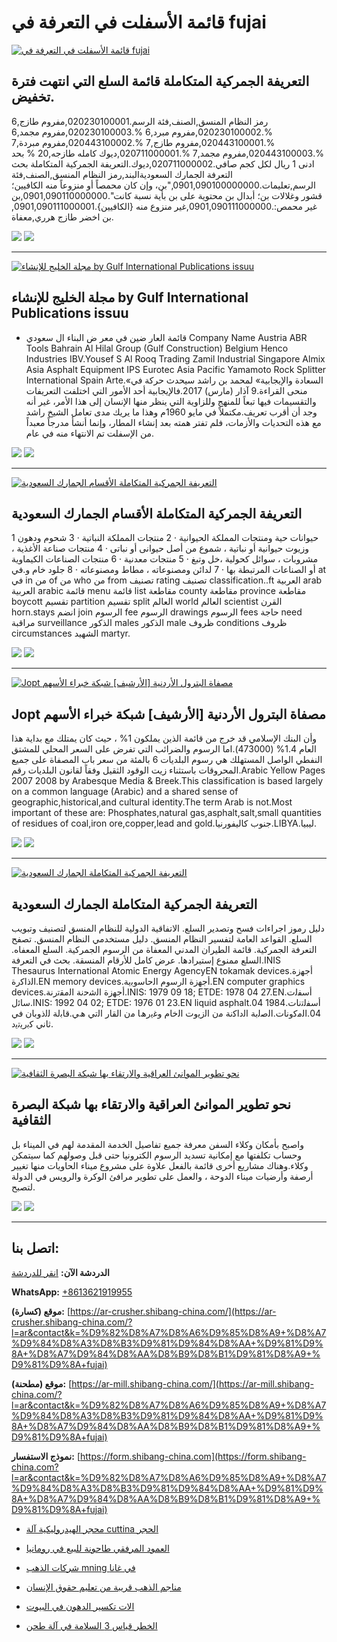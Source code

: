 # قائمة الأسفلت في التعرفة في fujai

<a href="https://swt.shibang-china.com/?l=ar&img&k=%D9%82%D8%A7%D8%A6%D9%85%D8%A9+%D8%A7%D9%84%D8%A3%D8%B3%D9%81%D9%84%D8%AA+%D9%81%D9%8A+%D8%A7%D9%84%D8%AA%D8%B9%D8%B1%D9%81%D8%A9+%D9%81%D9%8A+fujai" target="_blank">![قائمة الأسفلت في التعرفة في fujai](http://static.shibang-china.com/all-800x300/594.jpg)</a>

## التعريفة الجمركية المتكاملة قائمة السلع التي انتهت فترة تخفيض.
رمز النظام المنسق,الصنف,فئة الرسم.020230100001,مفروم طازج,6 %.020230100002,مفروم مبرد,6 %.020230100003,مفروم مجمد,6 %.020443100001,مفروم طازج,7 %.020443100002,مفروم مبردة,7 %.020443100003,مفروم مجمد,7 %.020711000001,ديوك كامله طازجه,20 % بحد ادنى 1 ريال لكل كجم صافي.020711000002,ديوك.التعريفة الجمركية المتكاملة بحث التعرفة الجمارك السعوديةالبند,رمز النظام المنسق,الصنف,فئة الرسم,تعليمات.0901,090100000000,&quot;بن، وإن كان محمصاً أو منزوعاً منه الكافيين؛ قشور وغلالات بن؛ أبدال بن محتوية على بن بأية نسبة كانت&quot;.0901,090110000000,بن غير محمص:.0901,090111000000,غير منزوع منه {الكافيين}.0901,090111000001, بن اخضر طازج هرري,معفاة.


<a href="https://whatsapp.shibangsoft.com/WhatsApp.php" target="_blank" title="WhatsApp">![](http://static.shibang-china.com/icon/whatsapp.png)</a> <a href="https://swt.shibang-china.com/?l=ar&icon&k=%D9%82%D8%A7%D8%A6%D9%85%D8%A9+%D8%A7%D9%84%D8%A3%D8%B3%D9%81%D9%84%D8%AA+%D9%81%D9%8A+%D8%A7%D9%84%D8%AA%D8%B9%D8%B1%D9%81%D8%A9+%D9%81%D9%8A+fujai" target="_blank">![](http://static.shibang-china.com/icon/chat-ar.png)</a>

---

<a href="https://swt.shibang-china.com/?l=ar&img&k=%D9%82%D8%A7%D8%A6%D9%85%D8%A9+%D8%A7%D9%84%D8%A3%D8%B3%D9%81%D9%84%D8%AA+%D9%81%D9%8A+%D8%A7%D9%84%D8%AA%D8%B9%D8%B1%D9%81%D8%A9+%D9%81%D9%8A+fujai" target="_blank">![مجلة الخليج للإنشاء by Gulf International Publications issuu](http://static.shibang-china.com/all-800x300/275.jpg)</a>

## مجلة الخليج للإنشاء by Gulf International Publications issuu
* قائمة العار ضين في معر ض البناء ال سعودي Company Name Austria ABR Tools Bahrain Al Hilal Group (Gulf Construction) Belgium Henco Industries IBV.Yousef S Al Rooq Trading Zamil Industrial Singapore Almix Asia Asphalt Equipment IPS Eurotec Asia Pacific Yamamoto Rock Splitter International Spain Arte.«السعادة والإيجابية» لمحمد بن راشد سيحدث حركة في منحى القراءة.9 آذار (مارس) 2017.فالإيجابية أحد الأمور التي اختلفت التعريفات والتقسيمات فيها تبعاً للمنهج وللزاوية التي ينظر منها الإنسان إلى هذا الأمر، غير أنه وجد أن أقرب تعريف.مكتملاً في مايو 1960م وهذا ما يريك مدى تعامل الشيخ راشد مع هذه التحديات والأزمات، فلم تفتر همته بعد إنشاء المطار، وإنما أنشأ مدرجاً معبداً من الإسفلت تم الانتهاء منه في عام.


<a href="https://whatsapp.shibangsoft.com/WhatsApp.php" target="_blank" title="WhatsApp">![](http://static.shibang-china.com/icon/whatsapp.png)</a> <a href="https://swt.shibang-china.com/?l=ar&icon&k=%D9%82%D8%A7%D8%A6%D9%85%D8%A9+%D8%A7%D9%84%D8%A3%D8%B3%D9%81%D9%84%D8%AA+%D9%81%D9%8A+%D8%A7%D9%84%D8%AA%D8%B9%D8%B1%D9%81%D8%A9+%D9%81%D9%8A+fujai" target="_blank">![](http://static.shibang-china.com/icon/chat-ar.png)</a>

---

<a href="https://swt.shibang-china.com/?l=ar&img&k=%D9%82%D8%A7%D8%A6%D9%85%D8%A9+%D8%A7%D9%84%D8%A3%D8%B3%D9%81%D9%84%D8%AA+%D9%81%D9%8A+%D8%A7%D9%84%D8%AA%D8%B9%D8%B1%D9%81%D8%A9+%D9%81%D9%8A+fujai" target="_blank">![التعريفة الجمركية المتكاملة الأقسام الجمارك السعودية](http://static.shibang-china.com/all-800x300/1379.jpg)</a>

## التعريفة الجمركية المتكاملة الأقسام الجمارك السعودية
1 حيوانات حية ومنتجات المملكة الحيوانية &middot; 2 منتجات المملكة النباتية &middot; 3 شحوم ودهون وزيوت حيوانية أو نباتية ، شموع من أصل حيوانى أو نباتى &middot; 4 منتجات صناعة الأغذية ، مشروبات ، سوائل كحولية ،خل وتبغ &middot; 5 منتجات معدنية &middot; 6 منتجات الصناعات الكيماوية أو الصناعات المرتبطة بها &middot; 7 لدائن ومصنوعاته ، مطاط ومصنوعاته &middot; 8 جلود خام و.في at في in من of من who من from تصنيف rating تصنيف classification..ft العربية arab العربية arabic قائمة menu قائمة list مقاطعة county مقاطعة province مقاطعة boycott تقسيم partition تقسيم split العالم world العالم scientist القرن horn.stays انضم join الرسوم fee الرسوم drawings الرسوم fees حاجة need مراقبة surveillance الذكور males الذكور male ظروف conditions ظروف circumstances الشهيد martyr.


<a href="https://whatsapp.shibangsoft.com/WhatsApp.php" target="_blank" title="WhatsApp">![](http://static.shibang-china.com/icon/whatsapp.png)</a> <a href="https://swt.shibang-china.com/?l=ar&icon&k=%D9%82%D8%A7%D8%A6%D9%85%D8%A9+%D8%A7%D9%84%D8%A3%D8%B3%D9%81%D9%84%D8%AA+%D9%81%D9%8A+%D8%A7%D9%84%D8%AA%D8%B9%D8%B1%D9%81%D8%A9+%D9%81%D9%8A+fujai" target="_blank">![](http://static.shibang-china.com/icon/chat-ar.png)</a>

---

<a href="https://swt.shibang-china.com/?l=ar&img&k=%D9%82%D8%A7%D8%A6%D9%85%D8%A9+%D8%A7%D9%84%D8%A3%D8%B3%D9%81%D9%84%D8%AA+%D9%81%D9%8A+%D8%A7%D9%84%D8%AA%D8%B9%D8%B1%D9%81%D8%A9+%D9%81%D9%8A+fujai" target="_blank">![Jopt مصفاة البترول الأردنية [الأرشيف] شبكة خبراء الأسهم](http://static.shibang-china.com/all-800x300/1351.jpg)</a>

## Jopt مصفاة البترول الأردنية [الأرشيف] شبكة خبراء الأسهم
وأن البنك الإسلامي قد خرج من قائمة الذين يملكون 1% ، حيث كان يمتلك مع بداية هذا العام 1.4% (473000).اما الرسوم والضرائب التي تفرض على السعر المحلي للمشتق النفطي الواصل المستهلك هي رسوم البلديات 6 بالمئة من سعر باب المصفاة على جميع المحروقات باستثناء زيت الوقود الثقيل وفقاً لقانون البلديات رقم.Arabic Yellow Pages 2007 2008 by Arabesque Media &amp; Breek.This classification is based largely on a common language (Arabic) and a shared sense of geographic,historical,and cultural identity.The term Arab is not.Most important of these are: Phosphates,natural gas,asphalt,salt,small quantities of residues of coal,iron ore,copper,lead and gold.ﺟﻨﻮب ﻛﺎﻟﻴﻔﻮرﻧﻴﺎ.LIBYA.ﻟﻴﺒﻴﺎ.


<a href="https://whatsapp.shibangsoft.com/WhatsApp.php" target="_blank" title="WhatsApp">![](http://static.shibang-china.com/icon/whatsapp.png)</a> <a href="https://swt.shibang-china.com/?l=ar&icon&k=%D9%82%D8%A7%D8%A6%D9%85%D8%A9+%D8%A7%D9%84%D8%A3%D8%B3%D9%81%D9%84%D8%AA+%D9%81%D9%8A+%D8%A7%D9%84%D8%AA%D8%B9%D8%B1%D9%81%D8%A9+%D9%81%D9%8A+fujai" target="_blank">![](http://static.shibang-china.com/icon/chat-ar.png)</a>

---

<a href="https://swt.shibang-china.com/?l=ar&img&k=%D9%82%D8%A7%D8%A6%D9%85%D8%A9+%D8%A7%D9%84%D8%A3%D8%B3%D9%81%D9%84%D8%AA+%D9%81%D9%8A+%D8%A7%D9%84%D8%AA%D8%B9%D8%B1%D9%81%D8%A9+%D9%81%D9%8A+fujai" target="_blank">![التعريفة الجمركية المتكاملة الجمارك السعودية](http://static.shibang-china.com/all-800x300/359.jpg)</a>

## التعريفة الجمركية المتكاملة الجمارك السعودية
دليل رموز اجراءات فسح وتصدير السلع. الاتفاقية الدولية للنظام المنسق لتصنيف وتبويب السلع. القواعد العامة لتفسير النظام المنسق. دليل مستخدمي النظام المنسق. تصفح التعرفة الجمركية. قائمة الطيران المدني المعفاة من الرسوم الجمركية. السلع المعفاه. السلع ممنوع إستيرادها. عرض كامل للأرقام المنسقة. بحث في التعرفة​​​.INIS Thesaurus International Atomic Energy AgencyEN tokamak devices.أﺟﮭزة اﻟذاﮐرة.EN memory devices.أﺟﮭزة اﻟرﺳوم اﻟﺣﺎﺳوﺑﯾﺔ.EN computer graphics devices.أﺟﮭزة اﻟﺷﺣﻧﺔ اﻟﻣﻘﺗرﻧﺔ.INIS: 1979 09 18; ETDE: 1978 04 27.EN.أﺳﻔﻟت ﺳﺎﺋل.INIS: 1992 04 02; ETDE: 1976 01 23.EN liquid asphalt.أﺳﻔﻟﺗﻧﺎت.1984 04 04.اﻟﻣﮐوﻧﺎت.اﻟﺻﻟﺑﺔ اﻟداﮐﻧﺔ ﻣن اﻟزﯾوت اﻟﺧﺎم وﻏﯾرھﺎ ﻣن اﻟﻘﺎر اﻟﺗﻲ ھﻲ.ﻗﺎﺑﻟﺔ ﻟﻟذوﺑﺎن ﻓﻲ ﺛﺎﻧﻲ ﮐﺑرﯾﺗﯾد.


<a href="https://whatsapp.shibangsoft.com/WhatsApp.php" target="_blank" title="WhatsApp">![](http://static.shibang-china.com/icon/whatsapp.png)</a> <a href="https://swt.shibang-china.com/?l=ar&icon&k=%D9%82%D8%A7%D8%A6%D9%85%D8%A9+%D8%A7%D9%84%D8%A3%D8%B3%D9%81%D9%84%D8%AA+%D9%81%D9%8A+%D8%A7%D9%84%D8%AA%D8%B9%D8%B1%D9%81%D8%A9+%D9%81%D9%8A+fujai" target="_blank">![](http://static.shibang-china.com/icon/chat-ar.png)</a>

---

<a href="https://swt.shibang-china.com/?l=ar&img&k=%D9%82%D8%A7%D8%A6%D9%85%D8%A9+%D8%A7%D9%84%D8%A3%D8%B3%D9%81%D9%84%D8%AA+%D9%81%D9%8A+%D8%A7%D9%84%D8%AA%D8%B9%D8%B1%D9%81%D8%A9+%D9%81%D9%8A+fujai" target="_blank">![نحو تطوير الموانئ العراقية والارتقاء بها شبكة البصرة الثقافية](http://static.shibang-china.com/all-800x300/1141.jpg)</a>

## نحو تطوير الموانئ العراقية والارتقاء بها شبكة البصرة الثقافية
واصبح بأمكان وكلاء السفن معرفة جميع تفاصيل الخدمة المقدمة لهم في الميناء بل وحساب تكلفتها مع إمكانية تسديد الرسوم الكترونيا حتى قبل وصولهم كما سيتمكن وكلاء.وهناك مشاريع أخرى قائمة بالفعل علاوة على مشروع ميناء الحاويات منها تغيير أرصفة وأرضيات ميناء الدوحة ، والعمل على تطوير مرافئ الوكرة والرويس في الدولة لتصبح.

<a href="https://whatsapp.shibangsoft.com/WhatsApp.php" target="_blank" title="WhatsApp">![](http://static.shibang-china.com/icon/whatsapp.png)</a> <a href="https://swt.shibang-china.com/?l=ar&icon&k=%D9%82%D8%A7%D8%A6%D9%85%D8%A9+%D8%A7%D9%84%D8%A3%D8%B3%D9%81%D9%84%D8%AA+%D9%81%D9%8A+%D8%A7%D9%84%D8%AA%D8%B9%D8%B1%D9%81%D8%A9+%D9%81%D9%8A+fujai" target="_blank">![](http://static.shibang-china.com/icon/chat-ar.png)</a>

---
## اتصل بنا:

**الدردشة الآن:** [انقر للدردشة](https://swt.shibang-china.com?l=ar&contact&k=%D9%82%D8%A7%D8%A6%D9%85%D8%A9+%D8%A7%D9%84%D8%A3%D8%B3%D9%81%D9%84%D8%AA+%D9%81%D9%8A+%D8%A7%D9%84%D8%AA%D8%B9%D8%B1%D9%81%D8%A9+%D9%81%D9%8A+fujai)

**WhatsApp:**  [+8613621919955](https://whatsapp.shibangsoft.com/WhatsApp.php)

**موقع (كسارة):** [https://ar-crusher.shibang-china.com/](https://ar-crusher.shibang-china.com/?l=ar&contact&k=%D9%82%D8%A7%D8%A6%D9%85%D8%A9+%D8%A7%D9%84%D8%A3%D8%B3%D9%81%D9%84%D8%AA+%D9%81%D9%8A+%D8%A7%D9%84%D8%AA%D8%B9%D8%B1%D9%81%D8%A9+%D9%81%D9%8A+fujai)

**موقع (مطحنة):** [https://ar-mill.shibang-china.com/](https://ar-mill.shibang-china.com/?l=ar&contact&k=%D9%82%D8%A7%D8%A6%D9%85%D8%A9+%D8%A7%D9%84%D8%A3%D8%B3%D9%81%D9%84%D8%AA+%D9%81%D9%8A+%D8%A7%D9%84%D8%AA%D8%B9%D8%B1%D9%81%D8%A9+%D9%81%D9%8A+fujai)

**نموذج الاستفسار:** [https://form.shibang-china.com](https://form.shibang-china.com?l=ar&contact&k=%D9%82%D8%A7%D8%A6%D9%85%D8%A9+%D8%A7%D9%84%D8%A3%D8%B3%D9%81%D9%84%D8%AA+%D9%81%D9%8A+%D8%A7%D9%84%D8%AA%D8%B9%D8%B1%D9%81%D8%A9+%D9%81%D9%8A+fujai)

* [محجر الهيدروليكية آلة cuttina الحجر](../25/%D9%85%D8%AD%D8%AC%D8%B1%20%D8%A7%D9%84%D9%87%D9%8A%D8%AF%D8%B1%D9%88%D9%84%D9%8A%D9%83%D9%8A%D8%A9%20%D8%A2%D9%84%D8%A9%20cuttina%20%D8%A7%D9%84%D8%AD%D8%AC%D8%B1.md)

* [العمود المرفقي طاحونة للبيع في رومانيا](../22/%D8%A7%D9%84%D8%B9%D9%85%D9%88%D8%AF%20%D8%A7%D9%84%D9%85%D8%B1%D9%81%D9%82%D9%8A%20%D8%B7%D8%A7%D8%AD%D9%88%D9%86%D8%A9%20%D9%84%D9%84%D8%A8%D9%8A%D8%B9%20%D9%81%D9%8A%20%D8%B1%D9%88%D9%85%D8%A7%D9%86%D9%8A%D8%A7.md)

* [شركات الذهب mning في غانا](../25/%D8%B4%D8%B1%D9%83%D8%A7%D8%AA%20%D8%A7%D9%84%D8%B0%D9%87%D8%A8%20mning%20%D9%81%D9%8A%20%D8%BA%D8%A7%D9%86%D8%A7.md)

* [مناجم الذهب قريبة من تعليم حقوق الإنسان](../25/%D9%85%D9%86%D8%A7%D8%AC%D9%85%20%D8%A7%D9%84%D8%B0%D9%87%D8%A8%20%D9%82%D8%B1%D9%8A%D8%A8%D8%A9%20%D9%85%D9%86%20%D8%AA%D8%B9%D9%84%D9%8A%D9%85%20%D8%AD%D9%82%D9%88%D9%82%20%D8%A7%D9%84%D8%A5%D9%86%D8%B3%D8%A7%D9%86.md)

* [الات تكسير الدهون في البيوت](../21/%D8%A7%D9%84%D8%A7%D8%AA%20%D8%AA%D9%83%D8%B3%D9%8A%D8%B1%20%D8%A7%D9%84%D8%AF%D9%87%D9%88%D9%86%20%D9%81%D9%8A%20%D8%A7%D9%84%D8%A8%D9%8A%D9%88%D8%AA.md)

* [الخطر قياس 3 السلامة في آلة طحن](../24/%D8%A7%D9%84%D8%AE%D8%B7%D8%B1%20%D9%82%D9%8A%D8%A7%D8%B3%203%20%D8%A7%D9%84%D8%B3%D9%84%D8%A7%D9%85%D8%A9%20%D9%81%D9%8A%20%D8%A2%D9%84%D8%A9%20%D8%B7%D8%AD%D9%86.md)